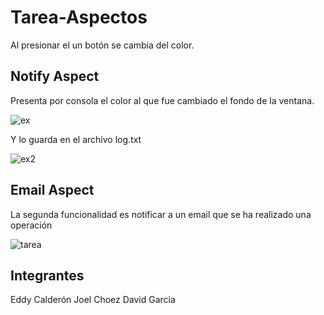 # Tarea-Aspectos
Al presionar el un botón se cambia del color.

## Notify Aspect
Presenta por consola el color al que fue cambiado el fondo de la ventana.

![ex](https://user-images.githubusercontent.com/69025663/98432023-be153980-20ba-11eb-8d6c-171fb451d6ec.png)

Y lo guarda en el archivo log.txt

![ex2](https://user-images.githubusercontent.com/69025663/98432059-fb79c700-20ba-11eb-8861-7ecab7a9cdac.png)

## Email Aspect

La segunda funcionalidad es notificar a un email que se ha realizado una operación

![tarea](https://user-images.githubusercontent.com/49259893/98456081-eba7c480-2146-11eb-9940-0d0295efb3b3.jpg)

## Integrantes

Eddy Calderón
Joel Choez
David Garcia
